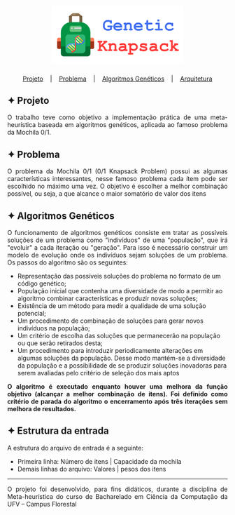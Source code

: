 <h1 align="center">
    <img alt="Logo" title="Knapsack" src="images/Knapsack.svg" width="300px" />
</h1>

<p align="center">
  <a href="#projeto">Projeto</a>
  &nbsp;&nbsp;&nbsp;|&nbsp;&nbsp;&nbsp;
  <a href="#problema">Problema</a>
  &nbsp;&nbsp;&nbsp;|&nbsp;&nbsp;&nbsp;
  <a href="#algoritmos-genéticos">Algoritmos Genéticos</a>
  &nbsp;&nbsp;&nbsp;|&nbsp;&nbsp;&nbsp;
  <a href="#estrutura-da-entrada">Arquitetura</a>
</p>

## ✦ Projeto
<p align="justify">O trabalho teve como objetivo a implementação prática de uma meta-heurística baseada em algoritmos genéticos, aplicada ao famoso problema da Mochila 0/1.</p>

## ✦ Problema
<p align="justify">O problema da Mochila 0/1 (0/1 Knapsack Problem) possui as algumas características interessantes, nesse famoso problema cada ítem pode ser escolhido no máximo uma vez. O objetivo é escolher a melhor combinação possível, ou seja, a que alcance o maior somatório de valor dos itens</p>

## ✦ Algoritmos Genéticos
<p align="justify">O funcionamento de algoritmos genéticos consiste em tratar as possíveis soluções de um problema como "indivíduos" de uma "população", que irá "evoluir" a cada iteração ou "geração". Para isso é necessário construir um modelo de evolução onde os indivíduos sejam soluções de um problema. Os passos do algoritmo são os seguintes:</p>

- Representação das possíveis soluções do problema no formato de um código genético;
- População inicial que contenha uma diversidade de modo a permitir ao algoritmo combinar características e produzir novas soluções;
- Existência de um método para medir a qualidade de uma solução potencial;
- Um procedimento de combinação de soluções para gerar novos indivíduos na população;
- Um critério de escolha das soluções que permanecerão na população ou que serão retirados desta;
- Um procedimento para introduzir periodicamente alterações em algumas soluções da população. Desse modo mantém-se a diversidade da população e a possibilidade de se produzir soluções inovadoras para serem avaliadas pelo critério de seleção dos mais aptos

<p align="justify"><b>O algoritmo é executado enquanto houver uma melhora da função objetivo (alcançar a melhor combinação de itens). Foi definido como critério de parada do algoritmo o encerramento após três iterações sem melhora de resultados.</b></p>

## ✦ Estrutura da entrada
<p align="justify">A estrutura do arquivo de entrada é a seguinte:</p>

- Primeira linha: Número de itens | Capacidade da mochila
- Demais linhas do arquivo: Valores | pesos dos itens

---

<p align="justify">O projeto foi desenvolvido, para fins didáticos, durante a disciplina de Meta-heurística do curso de Bacharelado em Ciência da Computação da UFV – Campus Florestal</p>
